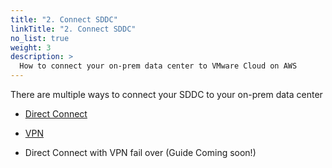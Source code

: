 ```yaml
---
title: "2. Connect SDDC"
linkTitle: "2. Connect SDDC"
no_list: true
weight: 3
description: >
  How to connect your on-prem data center to VMware Cloud on AWS
---
```


There are multiple ways to connect your SDDC to your on-prem data center

- [Direct Connect](/guide/2.-connect-sddc/direct-connect/)

- [VPN](/guide/2.-connect-sddc/vpn/)

- Direct Connect with VPN fail over (Guide Coming soon!)



